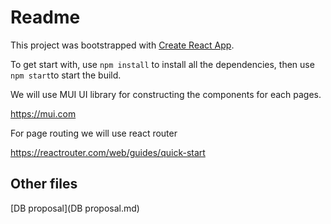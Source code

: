 # Readme

This project was bootstrapped with [Create React App](https://github.com/facebook/create-react-app).

To get start with, use `npm install` to install all the dependencies, then use `npm start`to start the build.

We will use MUI UI library for constructing the components for each pages.

https://mui.com

For page routing we will use react router

https://reactrouter.com/web/guides/quick-start

## Other files

[DB proposal](DB proposal.md)
